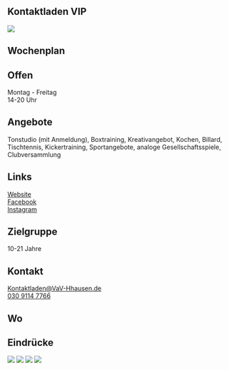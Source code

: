 ## Kontaktladen VIP
<img id="topmedia" src="images/VIP_Kontaktladen/kontaktladen.gif" />

## Wochenplan
<div id='calendar' class="weeklyschedule"></div>
<script>window.onload = loadWeeklySchedule(GCAL_ID_KONTAKTLADEN_VIP)</script>

## Offen
Montag - Freitag<br>
14-20 Uhr

## Angebote
<p id="activities">
Tonstudio (mit Anmeldung), Boxtraining, Kreativangebot, Kochen, Billard, Tischtennis, Kickertraining,  Sportangebote, analoge Gesellschaftsspiele, Clubversammlung
</p>

## Links
<a class="external_link" target="blank" href="https://www.vav-hhausen.de/Bereiche/Jugend/kontaktladen.html">Website</a><br>
<a class="external_link" target="blank" href="https://www.facebook.com/JFEkontaktladenVIP/">Facebook</a><br>
<a class="external_link" target="blank" href="https://www.instagram.com/kontaktladen_vip/">Instagram</a>

## Zielgruppe
10-21 Jahre

## Kontakt
[Kontaktladen@VaV-Hhausen.de](mailto:Kontaktladen@VaV-Hhausen.de)<br>
<a href="tel:+493091147766">030 9114 7766</a>

## Wo
<div id="gmap"></div>
<script>window.onload = showMap('Rüdickenstraße 29, 13053 Berlin', 0, 'gmap_mini')</script>

## Eindrücke
<div class="mediacontainer">
  <img src="images/VIP_Kontaktladen/1.jpg" />
  <img src="images/VIP_Kontaktladen/2.jpg" />
  <img src="images/VIP_Kontaktladen/3.jpg" />
  <img src="images/VIP_Kontaktladen/4.jpg" />
</div>


